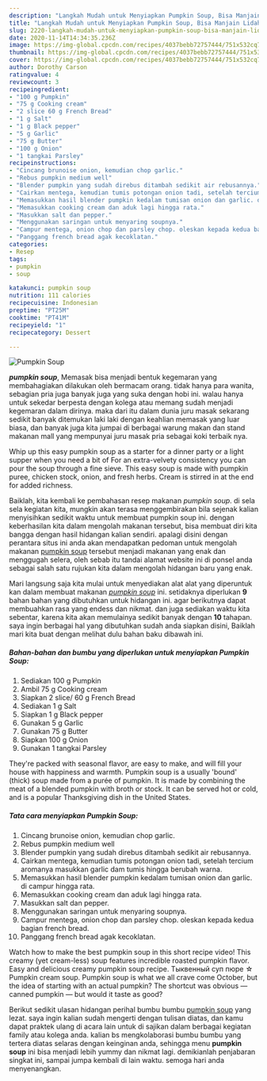 ```yaml
---
description: "Langkah Mudah untuk Menyiapkan Pumpkin Soup, Bisa Manjain Lidah"
title: "Langkah Mudah untuk Menyiapkan Pumpkin Soup, Bisa Manjain Lidah"
slug: 2220-langkah-mudah-untuk-menyiapkan-pumpkin-soup-bisa-manjain-lidah
date: 2020-11-14T14:34:35.236Z
image: https://img-global.cpcdn.com/recipes/4037bebb72757444/751x532cq70/pumpkin-soup-foto-resep-utama.jpg
thumbnail: https://img-global.cpcdn.com/recipes/4037bebb72757444/751x532cq70/pumpkin-soup-foto-resep-utama.jpg
cover: https://img-global.cpcdn.com/recipes/4037bebb72757444/751x532cq70/pumpkin-soup-foto-resep-utama.jpg
author: Dorothy Carson
ratingvalue: 4
reviewcount: 3
recipeingredient:
- "100 g Pumpkin"
- "75 g Cooking cream"
- "2 slice 60 g French Bread"
- "1 g Salt"
- "1 g Black pepper"
- "5 g Garlic"
- "75 g Butter"
- "100 g Onion"
- "1 tangkai Parsley"
recipeinstructions:
- "Cincang brunoise onion, kemudian chop garlic."
- "Rebus pumpkin medium well"
- "Blender pumpkin yang sudah direbus ditambah sedikit air rebusannya."
- "Cairkan mentega, kemudian tumis potongan onion tadi, setelah tercium aromanya masukkan garlic dam tumis hingga berubah warna."
- "Memasukkan hasil blender pumpkin kedalam tumisan onion dan garlic. di campur hingga rata."
- "Memasukkan cooking cream dan aduk lagi hingga rata."
- "Masukkan salt dan pepper."
- "Menggunakan saringan untuk menyaring soupnya."
- "Campur mentega, onion chop dan parsley chop. oleskan kepada kedua bagian french bread."
- "Panggang french bread agak kecoklatan."
categories:
- Resep
tags:
- pumpkin
- soup

katakunci: pumpkin soup 
nutrition: 111 calories
recipecuisine: Indonesian
preptime: "PT25M"
cooktime: "PT41M"
recipeyield: "1"
recipecategory: Dessert

---
```



![Pumpkin Soup](https://img-global.cpcdn.com/recipes/4037bebb72757444/751x532cq70/pumpkin-soup-foto-resep-utama.jpg)

<b><i>pumpkin soup</i></b>, Memasak bisa menjadi bentuk kegemaran yang membahagiakan dilakukan oleh bermacam orang. tidak hanya para wanita, sebagian pria juga banyak juga yang suka dengan hobi ini. walau hanya untuk sekedar berpesta dengan kolega atau memang sudah menjadi kegemaran dalam dirinya. maka dari itu dalam dunia juru masak sekarang sedikit banyak ditemukan laki laki dengan keahlian memasak yang luar biasa, dan banyak juga kita jumpai di berbagai warung makan dan stand makanan mall yang mempunyai juru masak pria sebagai koki terbaik nya.

Whip up this easy pumpkin soup as a starter for a dinner party or a light supper when you need a bit of For an extra-velvety consistency you can pour the soup through a fine sieve. This easy soup is made with pumpkin puree, chicken stock, onion, and fresh herbs. Cream is stirred in at the end for added richness.

Baiklah, kita kembali ke pembahasan resep makanan <i>pumpkin soup</i>. di sela sela kegiatan kita, mungkin akan terasa menggembirakan bila sejenak kalian menyisihkan sedikit waktu untuk membuat pumpkin soup ini. dengan keberhasilan kita dalam mengolah makanan tersebut, bisa membuat diri kita bangga dengan hasil hidangan kalian sendiri. apalagi disini dengan perantara situs ini anda akan mendapatkan pedoman untuk mengolah makanan <u>pumpkin soup</u> tersebut menjadi makanan yang enak dan menggugah selera, oleh sebab itu tandai alamat website ini di ponsel anda sebagai salah satu rujukan kita dalam mengolah hidangan baru yang enak.


Mari langsung saja kita mulai untuk menyediakan alat alat yang diperuntuk kan dalam membuat makanan <u><i>pumpkin soup</i></u> ini. setidaknya diperlukan <b>9</b> bahan bahan yang dibutuhkan untuk hidangan ini. agar berikutnya dapat membuahkan rasa yang endess dan nikmat. dan juga sediakan waktu kita sebentar, karena kita akan memulainya sedikit banyak dengan <b>10</b> tahapan. saya ingin berbagai hal yang dibutuhkan sudah anda siapkan disini, Baiklah mari kita buat dengan melihat dulu bahan baku dibawah ini.

<!--inarticleads1-->

##### Bahan-bahan dan bumbu yang diperlukan untuk menyiapkan Pumpkin Soup:

1. Sediakan 100 g Pumpkin
1. Ambil 75 g Cooking cream
1. Siapkan 2 slice/ 60 g French Bread
1. Sediakan 1 g Salt
1. Siapkan 1 g Black pepper
1. Gunakan 5 g Garlic
1. Gunakan 75 g Butter
1. Siapkan 100 g Onion
1. Gunakan 1 tangkai Parsley


They&#39;re packed with seasonal flavor, are easy to make, and will fill your house with happiness and warmth. Pumpkin soup is a usually &#39;bound&#39; (thick) soup made from a purée of pumpkin. It is made by combining the meat of a blended pumpkin with broth or stock. It can be served hot or cold, and is a popular Thanksgiving dish in the United States. 

<!--inarticleads2-->

##### Tata cara menyiapkan Pumpkin Soup:

1. Cincang brunoise onion, kemudian chop garlic.
1. Rebus pumpkin medium well
1. Blender pumpkin yang sudah direbus ditambah sedikit air rebusannya.
1. Cairkan mentega, kemudian tumis potongan onion tadi, setelah tercium aromanya masukkan garlic dam tumis hingga berubah warna.
1. Memasukkan hasil blender pumpkin kedalam tumisan onion dan garlic. di campur hingga rata.
1. Memasukkan cooking cream dan aduk lagi hingga rata.
1. Masukkan salt dan pepper.
1. Menggunakan saringan untuk menyaring soupnya.
1. Campur mentega, onion chop dan parsley chop. oleskan kepada kedua bagian french bread.
1. Panggang french bread agak kecoklatan.


Watch how to make the best pumpkin soup in this short recipe video! This creamy (yet cream-less) soup features incredible roasted pumpkin flavor. Easy and delicious creamy pumpkin soup recipe. Тыквенный суп пюре ☆ Pumpkin cream soup. Pumpkin soup is what we all crave come October, but the idea of starting with an actual pumpkin? The shortcut was obvious — canned pumpkin — but would it taste as good? 

Berikut sedikit ulasan hidangan perihal bumbu bumbu <u>pumpkin soup</u> yang lezat. saya ingin kalian sudah mengerti dengan tulisan diatas, dan kamu dapat praktek ulang di acara lain untuk di sajikan dalam berbagai kegiatan family atau kolega anda. kalian bs mengkolaborasi bumbu bumbu yang tertera diatas selaras dengan keinginan anda, sehingga menu <b>pumpkin soup</b> ini bisa menjadi lebih yummy dan nikmat lagi. demikianlah penjabaran singkat ini, sampai jumpa kembali di lain waktu. semoga hari anda menyenangkan.
